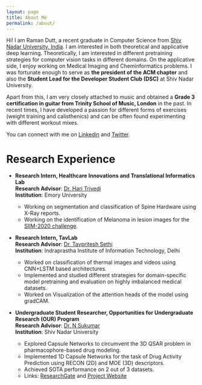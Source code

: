 ```yaml
---
layout: page
title: About Me
permalink: /about/
---
```

Hi! I am Raman Dutt, a recent graduate in Computer Science from [Shiv Nadar University, India](https://snu.edu.in/). I am interested in both theoretical and applicative deep learning. Theoretically, I am interested in different pretraining strategies for computer vision tasks in different domains. On the applicative side, I enjoy working on Medical Imaging and Cheminformatics problems. I was fortunate enough to serve as **the president of the ACM chapter** and also the **Student Lead for the Developer Student Club (DSC)** at Shiv Nadar University. 

Apart from this, I am very closely attached to music and obtained a **Grade 3 certification in guitar from Trinity School of Music, London** in the past. In recent times, I have developed a passion for different forms of exercises (weight training and calisthenics) and can be often found experimenting with different workout mixes. 

You can connect with me on [Linkedin](https://www.linkedin.com/in/raman-dutt-84a472126/) and [Twitter](https://twitter.com/RamanDutt4).

# Research Experience  

* **Research Intern, Healthcare Innovations and Translational Informatics Lab**    
**Research Advisor**: [Dr. Hari Trivedi](https://med.emory.edu/departments/radiology/profile/?u=HMTRIVE)  
**Institution**: Emory University
  * Working on segmentation and classification of Spine Hardware using X-Ray reports.
  * Working on the identification of Melanoma in lesion images for the [SIIM-2020 challenge](https://www.kaggle.com/c/siim-isic-melanoma-classification/overview).    
  
* **Research Intern, TavLab**    
**Research Advisor**: [Dr. Tavpritesh Sethi](https://www.iiitd.ac.in/tavpritesh)  
**Institution**: Indraprastha Institute of Information Technology, Delhi
  * Worked on classification of thermal images and videos using CNN+LSTM based architectures.
  * Implemented and studied different strategies for domain-specific model pretraining and evaluation on highly imbalanced medical datasets.
  * Worked on Visualization of the attention heads of the model using gradCAM.  

* **Undergraduate Student Researcher, Opportunities for Undergraduate Research (OUR) Program**  
**Research Advisor**: [Dr. N Sukumar](https://chemistry.snu.edu.in/people/faculty/n-sukumar)  
**Institution**: Shiv Nadar University
  * Explored Capsule Networks to circumvent the 3D QSAR problem in pharmacophore-based drug modeling.
  * Implemented 1D Capsule Networks for the task of Drug Activity Prediction using RECON (2D) and MOE (3D) descriptors. 
  * Achieved SOTA performance on 2 out of 3 datasets. 
  * Links: [ResearchGate](https://bit.ly/2YpjvWS) and [Project Website](https://bit.ly/38w9f3K)
